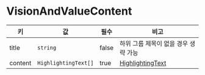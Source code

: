 # VisionAndValueContent

| 키 | 값 | 필수 | 비고 |
| --- | --- | --- | --- |
| title | `string` | false | 하위 그룹 제목이 없을 경우 생략 가능 |
| content | `HighlightingText[]` | true | [HighlightingText](./highlighting-text.md) |
